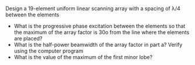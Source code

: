 Design a 19-element uniform linear scanning array with a spacing of λ/4 between the elements
- What is the progressive phase excitation between the elements so that the maximum of the array factor is 30o from the line where the elements are placed?
- What is the half-power beamwidth of the array factor in part a? Verify using the computer program
- What is the value of the maximum of the first minor lobe?
